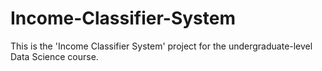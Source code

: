 # Income-Classifier-System
This is the 'Income Classifier System' project for the undergraduate-level Data Science course.
